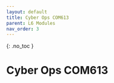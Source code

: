 ```yaml
---
layout: default
title: Cyber Ops COM613
parent: L6 Modules
nav_order: 3
---
```


{: .no_toc }


# Cyber Ops COM613




